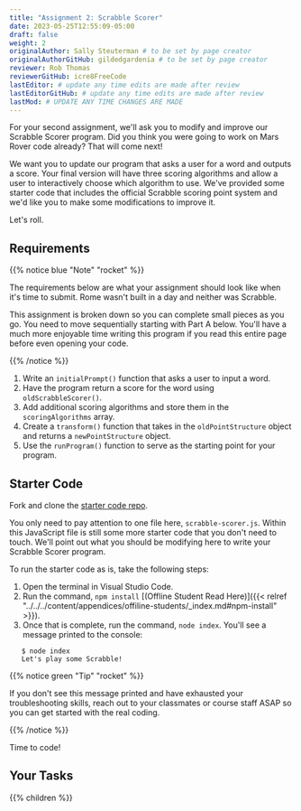 ```yaml
---
title: "Assignment 2: Scrabble Scorer"
date: 2023-05-25T12:55:09-05:00
draft: false
weight: 2
originalAuthor: Sally Steuterman # to be set by page creator
originalAuthorGitHub: gildedgardenia # to be set by page creator
reviewer: Rob Thomas 
reviewerGitHub: icre8FreeCode 
lastEditor: # update any time edits are made after review
lastEditorGitHub: # update any time edits are made after review
lastMod: # UPDATE ANY TIME CHANGES ARE MADE
---
```


For your second assignment, we'll ask you to modify and improve our Scrabble Scorer program. 
Did you think you were going to work on Mars Rover code already? That will come next!

We want you to update our program that asks a user for a word 
and outputs a score. Your final version will have three scoring algorithms and 
allow a user to interactively choose which algorithm to use. We've provided some starter code that
includes the official Scrabble scoring point system and we'd like you to make 
some modifications to improve it.

Let's roll.

## Requirements

{{% notice blue "Note" "rocket" %}}

   The requirements below are what your assignment should look like when it's 
   time to submit. Rome wasn't built in a day and neither was Scrabble.

   This assignment is broken down so you can complete small pieces as you go.
   You need to move sequentially starting with Part A below. You'll have a much more 
   enjoyable time writing this program if you read this entire page before even opening your code.

{{% /notice %}}

1. Write an `initialPrompt()` function that asks a user to input a word.
1. Have the program return a score for the word using `oldScrabbleScorer()`.
1. Add additional scoring algorithms and store them in the `scoringAlgorithms` array.
1. Create a `transform()` function that takes in the `oldPointStructure`
   object and returns a `newPointStructure` object.
1. Use the `runProgram()` function to serve as the starting point for your
   program.

## Starter Code

Fork and clone the [starter code repo](https://github.com/LaunchCodeEducation/Scrabble-Scorer-Autograded).

You only need to pay attention to one file here, `scrabble-scorer.js`. Within this JavaScript
file is still some more starter code that you don't need to touch. We'll point out what you 
should be modifying here to write your Scrabble Scorer program.

To run the starter code as is, take the following steps:

1. Open the terminal in Visual Studio Code.
1. Run the command, `npm install` [(Offline Student Read Here)]({{< relref "../../../content/appendices/offiline-students/_index.md#npm-install" >}}).
1. Once that is complete, run the command, `node index`. You'll see a message printed to the console:

```console
   $ node index
   Let's play some Scrabble!
```

{{% notice green "Tip" "rocket" %}}

   If you don't see this message printed and have exhausted your troubleshooting skills, 
   reach out to your classmates or course staff ASAP so you can get started with the real coding.

{{% /notice %}}

Time to code!

## Your Tasks

{{% children %}}




